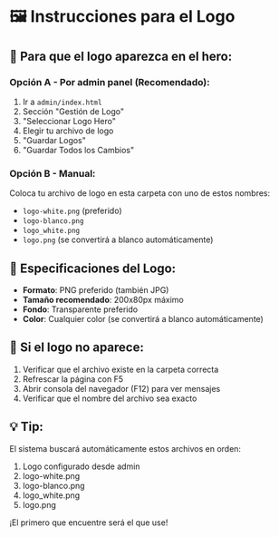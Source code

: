 # 🖼️ Instrucciones para el Logo

## 📍 Para que el logo aparezca en el hero:

### Opción A - Por admin panel (Recomendado):
1. Ir a `admin/index.html`
2. Sección "Gestión de Logo"
3. "Seleccionar Logo Hero"
4. Elegir tu archivo de logo
5. "Guardar Logos"
6. "Guardar Todos los Cambios"

### Opción B - Manual:
Coloca tu archivo de logo en esta carpeta con uno de estos nombres:
- `logo-white.png` (preferido)
- `logo-blanco.png`
- `logo_white.png`
- `logo.png` (se convertirá a blanco automáticamente)

## 🎯 Especificaciones del Logo:

- **Formato**: PNG preferido (también JPG)
- **Tamaño recomendado**: 200x80px máximo
- **Fondo**: Transparente preferido
- **Color**: Cualquier color (se convertirá a blanco automáticamente)

## 🔧 Si el logo no aparece:

1. Verificar que el archivo existe en la carpeta correcta
2. Refrescar la página con F5
3. Abrir consola del navegador (F12) para ver mensajes
4. Verificar que el nombre del archivo sea exacto

## 💡 Tip:

El sistema buscará automáticamente estos archivos en orden:
1. Logo configurado desde admin
2. logo-white.png
3. logo-blanco.png
4. logo_white.png
5. logo.png

¡El primero que encuentre será el que use!
